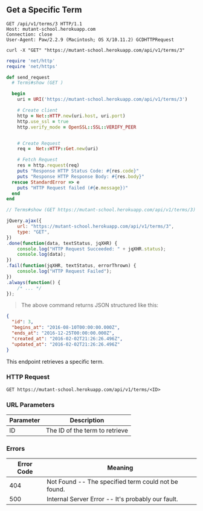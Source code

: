 ## Get a Specific Term

```http
GET /api/v1/terms/3 HTTP/1.1
Host: mutant-school.herokuapp.com
Connection: close
User-Agent: Paw/2.2.9 (Macintosh; OS X/10.11.2) GCDHTTPRequest

```

```shell
curl -X "GET" "https://mutant-school.herokuapp.com/api/v1/terms/3"
```

```ruby
require 'net/http'
require 'net/https'

def send_request
  # Terms#show (GET )

  begin
    uri = URI('https://mutant-school.herokuapp.com/api/v1/terms/3')

    # Create client
    http = Net::HTTP.new(uri.host, uri.port)
    http.use_ssl = true
    http.verify_mode = OpenSSL::SSL::VERIFY_PEER


    # Create Request
    req =  Net::HTTP::Get.new(uri)

    # Fetch Request
    res = http.request(req)
    puts "Response HTTP Status Code: #{res.code}"
    puts "Response HTTP Response Body: #{res.body}"
  rescue StandardError => e
    puts "HTTP Request failed (#{e.message})"
  end
end
```

```javascript
// Terms#show (GET https://mutant-school.herokuapp.com/api/v1/terms/3)

jQuery.ajax({
    url: "https://mutant-school.herokuapp.com/api/v1/terms/3",
    type: "GET",
})
.done(function(data, textStatus, jqXHR) {
    console.log("HTTP Request Succeeded: " + jqXHR.status);
    console.log(data);
})
.fail(function(jqXHR, textStatus, errorThrown) {
    console.log("HTTP Request Failed");
})
.always(function() {
    /* ... */
});
```

> The above command returns JSON structured like this:

```json
{
  "id": 3,
  "begins_at": "2016-08-10T00:00:00.000Z",
  "ends_at": "2016-12-25T00:00:00.000Z",
  "created_at": "2016-02-02T21:26:26.496Z",
  "updated_at": "2016-02-02T21:26:26.496Z"
}
```

This endpoint retrieves a specific term.

### HTTP Request

`GET https://mutant-school.herokuapp.com/api/v1/terms/<ID>`

### URL Parameters

Parameter | Description
--------- | -----------
ID        | The ID of the term to retrieve

### Errors

Error Code | Meaning
---------- | -------
404        | Not Found -- The specified term could not be found.
500        | Internal Server Error -- It's probably our fault.
